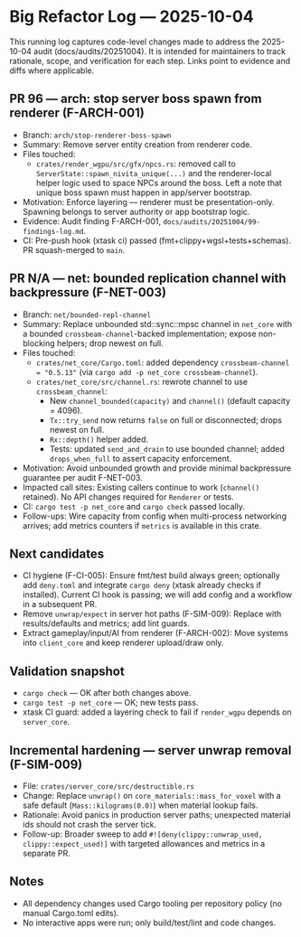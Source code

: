# Big Refactor Log — 2025-10-04

This running log captures code-level changes made to address the 2025-10-04 audit (docs/audits/20251004). It is intended for maintainers to track rationale, scope, and verification for each step. Links point to evidence and diffs where applicable.

## PR 96 — arch: stop server boss spawn from renderer (F-ARCH-001)

- Branch: `arch/stop-renderer-boss-spawn`
- Summary: Remove server entity creation from renderer code.
- Files touched:
  - `crates/render_wgpu/src/gfx/npcs.rs`: removed call to `ServerState::spawn_nivita_unique(...)` and the renderer-local helper logic used to space NPCs around the boss. Left a note that unique boss spawn must happen in app/server bootstrap.
- Motivation: Enforce layering — renderer must be presentation-only. Spawning belongs to server authority or app bootstrap logic.
- Evidence: Audit finding F-ARCH-001, `docs/audits/20251004/99-findings-log.md`.
- CI: Pre-push hook (xtask ci) passed (fmt+clippy+wgsl+tests+schemas). PR squash-merged to `main`.

## PR N/A — net: bounded replication channel with backpressure (F-NET-003)

- Branch: `net/bounded-repl-channel`
- Summary: Replace unbounded std::sync::mpsc channel in `net_core` with a bounded `crossbeam-channel`-backed implementation; expose non-blocking helpers; drop newest on full.
- Files touched:
  - `crates/net_core/Cargo.toml`: added dependency `crossbeam-channel = "0.5.13"` (via `cargo add -p net_core crossbeam-channel`).
  - `crates/net_core/src/channel.rs`: rewrote channel to use `crossbeam_channel`:
    - New `channel_bounded(capacity)` and `channel()` (default capacity = 4096).
    - `Tx::try_send` now returns `false` on full or disconnected; drops newest on full.
    - `Rx::depth()` helper added.
    - Tests: updated `send_and_drain` to use bounded channel; added `drops_when_full` to assert capacity enforcement.
- Motivation: Avoid unbounded growth and provide minimal backpressure guarantee per audit F-NET-003.
- Impacted call sites: Existing callers continue to work (`channel()` retained). No API changes required for `Renderer` or tests.
- CI: `cargo test -p net_core` and `cargo check` passed locally.
- Follow-ups: Wire capacity from config when multi-process networking arrives; add metrics counters if `metrics` is available in this crate.

## Next candidates

- CI hygiene (F-CI-005): Ensure fmt/test build always green; optionally add `deny.toml` and integrate `cargo deny` (xtask already checks if installed). Current CI hook is passing; we will add config and a workflow in a subsequent PR.
- Remove `unwrap/expect` in server hot paths (F-SIM-009): Replace with results/defaults and metrics; add lint guards.
- Extract gameplay/input/AI from renderer (F-ARCH-002): Move systems into `client_core` and keep renderer upload/draw only.

## Validation snapshot

- `cargo check` — OK after both changes above.
- `cargo test -p net_core` — OK; new tests pass.
- xtask CI guard: added a layering check to fail if `render_wgpu` depends on `server_core`.

## Incremental hardening — server unwrap removal (F-SIM-009)

- File: `crates/server_core/src/destructible.rs`
- Change: Replace `unwrap()` on `core_materials::mass_for_voxel` with a safe default (`Mass::kilograms(0.0)`) when material lookup fails.
- Rationale: Avoid panics in production server paths; unexpected material ids should not crash the server tick.
- Follow-up: Broader sweep to add `#![deny(clippy::unwrap_used, clippy::expect_used)]` with targeted allowances and metrics in a separate PR.

## Notes

- All dependency changes used Cargo tooling per repository policy (no manual Cargo.toml edits).
- No interactive apps were run; only build/test/lint and code changes.
